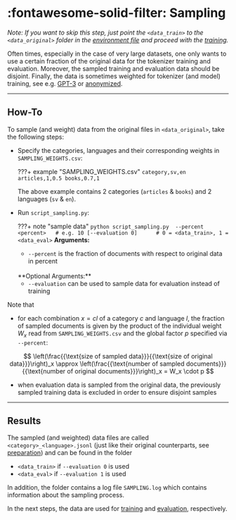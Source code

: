 # :fontawesome-solid-filter: Sampling

*Note: If you want to skip this step, just point the
`<data_train>` to the `<data_original>` folder
in the [environment file](preparation.md#environment) and proceed with the [training](training.md).*

Often times, especially in the case of very large datasets,
one only wants to use a certain fraction of the original data for the tokenizer training and evaluation. 
Moreover, the sampled training and evaluation data should be disjoint. 
Finally, the data is sometimes weighted for tokenizer (and model) training, see
e.g. [GPT-3](https://arxiv.org/abs/2005.14165) or [anonymized]().

---
## How-To

To sample (and weight) data from the original files in `<data_original>`, take the following steps:

- Specify the categories, languages and their corresponding weights in `SAMPLING_WEIGHTS.csv`:

    ???+ example "SAMPLING_WEIGHTS.csv"
        ```
        category,sv,en
        articles,1,0.5
        books,0.7,1
        ```

    The above example contains 2 categories (`articles` & `books`) and 2 languages (`sv` & `en`).
  
- Run `script_sampling.py`:

    ???+ note "sample data"
        ```
        python script_sampling.py 
            --percent <percent>   # e.g. 10
            [--evaluation 0]      # 0 = <data_train>, 1 = <data_eval>
        ```
    **Arguments:**

    - `--percent` is the fraction of documents with respect to original data in percent

    <br>
    **Optional Arguments:**

    - `--evaluation` can be used to sample data for evaluation instead of training

Note that 

- for each combination $x = cl$ of a category $c$ and language $l$, the fraction of sampled documents is given by the product of the
individual weight $W_x$ read from `SAMPLING_WEIGHTS.csv` and the global factor $p$ specified via `--percent`:

$$
\left(\frac{{\text{size of sampled data}}}{{\text{size of original data}}}\right)_x \approx \left(\frac{{\text{number of sampled documents}}}{{\text{number of original documents}}}\right)_x = W_x \cdot p 
$$

- when evaluation data is sampled from the original data, the previously sampled training data is excluded in order to ensure disjoint samples 

---
## Results

The sampled (and weighted) data files are called `<category>_<language>.jsonl` (just like their original counterparts, see [preparation](preparation.md#data-format)) and can be found in the folder

- `<data_train>` if `--evaluation 0` is used
- `<data_eval>` if `--evaluation 1` is used

In addition, the folder contains a log file `SAMPLING.log` which contains information about the sampling process.

In the next steps, the data are used for [training](training.md) and [evaluation](evaluation.md), respectively.
